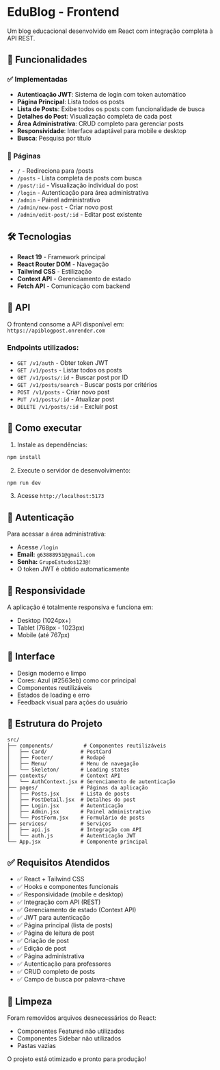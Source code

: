 # EduBlog - Frontend

Um blog educacional desenvolvido em React com integração completa à API REST.

## 🚀 Funcionalidades

### ✅ Implementadas

- **Autenticação JWT**: Sistema de login com token automático
- **Página Principal**: Lista todos os posts
- **Lista de Posts**: Exibe todos os posts com funcionalidade de busca
- **Detalhes do Post**: Visualização completa de cada post
- **Área Administrativa**: CRUD completo para gerenciar posts
- **Responsividade**: Interface adaptável para mobile e desktop
- **Busca**: Pesquisa por título

### 🎯 Páginas

- `/` - Redireciona para /posts
- `/posts` - Lista completa de posts com busca
- `/post/:id` - Visualização individual do post
- `/login` - Autenticação para área administrativa
- `/admin` - Painel administrativo
- `/admin/new-post` - Criar novo post
- `/admin/edit-post/:id` - Editar post existente

## 🛠️ Tecnologias

- **React 19** - Framework principal
- **React Router DOM** - Navegação
- **Tailwind CSS** - Estilização
- **Context API** - Gerenciamento de estado
- **Fetch API** - Comunicação com backend

## 🔗 API

O frontend consome a API disponível em: `https://apiblogpost.onrender.com`

### Endpoints utilizados:
- `GET /v1/auth` - Obter token JWT
- `GET /v1/posts` - Listar todos os posts
- `GET /v1/posts/:id` - Buscar post por ID
- `GET /v1/posts/search` - Buscar posts por critérios
- `POST /v1/posts` - Criar novo post
- `PUT /v1/posts/:id` - Atualizar post
- `DELETE /v1/posts/:id` - Excluir post

## 🚀 Como executar

1. Instale as dependências:
```bash
npm install
```

2. Execute o servidor de desenvolvimento:
```bash
npm run dev
```

3. Acesse `http://localhost:5173`

## 🔐 Autenticação

Para acessar a área administrativa:
- Acesse `/login`
- **Email:** `g63888951@gmail.com`
- **Senha:** `GrupoEstudos123@!`
- O token JWT é obtido automaticamente

## 📱 Responsividade

A aplicação é totalmente responsiva e funciona em:
- Desktop (1024px+)
- Tablet (768px - 1023px)
- Mobile (até 767px)

## 🎨 Interface

- Design moderno e limpo
- Cores: Azul (#2563eb) como cor principal
- Componentes reutilizáveis
- Estados de loading e erro
- Feedback visual para ações do usuário

## 📂 Estrutura do Projeto

```
src/
├── components/          # Componentes reutilizáveis
│   ├── Card/           # PostCard
│   ├── Footer/         # Rodapé
│   ├── Menu/           # Menu de navegação
│   └── Skeleton/       # Loading states
├── contexts/           # Context API
│   └── AuthContext.jsx # Gerenciamento de autenticação
├── pages/              # Páginas da aplicação
│   ├── Posts.jsx       # Lista de posts
│   ├── PostDetail.jsx  # Detalhes do post
│   ├── Login.jsx       # Autenticação
│   ├── Admin.jsx       # Painel administrativo
│   └── PostForm.jsx    # Formulário de posts
├── services/           # Serviços
│   ├── api.js          # Integração com API
│   └── auth.js         # Autenticação JWT
└── App.jsx             # Componente principal
```

## ✅ Requisitos Atendidos

- ✅ React + Tailwind CSS
- ✅ Hooks e componentes funcionais
- ✅ Responsividade (mobile e desktop)
- ✅ Integração com API (REST)
- ✅ Gerenciamento de estado (Context API)
- ✅ JWT para autenticação
- ✅ Página principal (lista de posts)
- ✅ Página de leitura de post
- ✅ Criação de post
- ✅ Edição de post
- ✅ Página administrativa
- ✅ Autenticação para professores
- ✅ CRUD completo de posts
- ✅ Campo de busca por palavra-chave

## 🧹 Limpeza

Foram removidos arquivos desnecessários do React:
- Componentes Featured não utilizados
- Componentes Sidebar não utilizados
- Pastas vazias

O projeto está otimizado e pronto para produção!